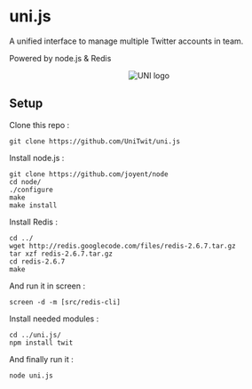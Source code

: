 uni.js
======

A unified interface to manage multiple Twitter accounts in team.

Powered by node.js & Redis

<p align="center">
  <img src="http://files.lechatleon.com/i/UNI.png~255" alt="UNI logo"/>
</p>

## Setup


Clone this repo : 

	git clone https://github.com/UniTwit/uni.js

Install node.js : 

	git clone https://github.com/joyent/node
	cd node/
	./configure
	make
	make install

Install Redis : 

	cd ../
	wget http://redis.googlecode.com/files/redis-2.6.7.tar.gz
	tar xzf redis-2.6.7.tar.gz
	cd redis-2.6.7
	make

And run it in screen :

	screen -d -m [src/redis-cli]

Install needed modules : 

	cd ../uni.js/
	npm install twit

And finally run it : 

	node uni.js